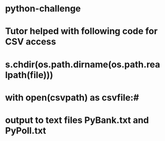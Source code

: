 # python-challenge

# Tutor helped with following code for  CSV access
# s.chdir(os.path.dirname(os.path.realpath(__file__)))
# with open(csvpath) as csvfile:# 

# output to text files PyBank.txt and PyPoll.txt